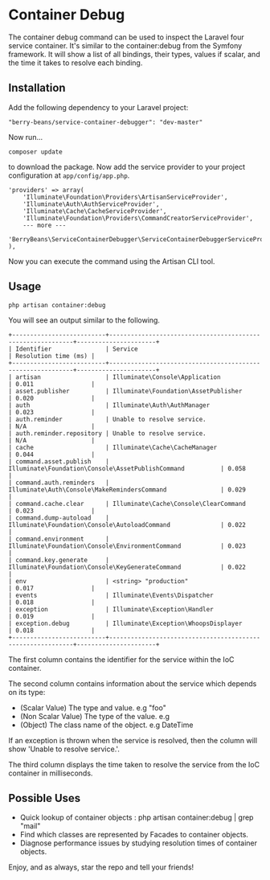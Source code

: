 # Container Debug

The container debug command can be used to inspect the Laravel four service container. It's similar to the container:debug from the Symfony framework. It will show a list of all bindings, their types, values if scalar, and the time it takes to resolve each binding.

## Installation

Add the following dependency to your Laravel project:

    "berry-beans/service-container-debugger": "dev-master"

Now run...

    composer update

to download the package. Now add the service provider to your project configuration at `app/config/app.php`.

    'providers' => array(
        'Illuminate\Foundation\Providers\ArtisanServiceProvider',
        'Illuminate\Auth\AuthServiceProvider',
        'Illuminate\Cache\CacheServiceProvider',
        'Illuminate\Foundation\Providers\CommandCreatorServiceProvider',
        --- more ---
        'BerryBeans\ServiceContainerDebugger\ServiceContainerDebuggerServiceProvider',
    ),

Now you can execute the command using the Artisan CLI tool.

## Usage

    php artisan container:debug

You will see an output similar to the following.

    +--------------------------+------------------------------------------------------------+----------------------+
    | Identifier               | Service                                                    | Resolution time (ms) |
    +--------------------------+------------------------------------------------------------+----------------------+
    | artisan                  | Illuminate\Console\Application                             | 0.011                |
    | asset.publisher          | Illuminate\Foundation\AssetPublisher                       | 0.020                |
    | auth                     | Illuminate\Auth\AuthManager                                | 0.023                |
    | auth.reminder            | Unable to resolve service.                                 | N/A                  |
    | auth.reminder.repository | Unable to resolve service.                                 | N/A                  |
    | cache                    | Illuminate\Cache\CacheManager                              | 0.044                |
    | command.asset.publish    | Illuminate\Foundation\Console\AssetPublishCommand          | 0.058                |
    | command.auth.reminders   | Illuminate\Auth\Console\MakeRemindersCommand               | 0.029                |
    | command.cache.clear      | Illuminate\Cache\Console\ClearCommand                      | 0.023                |
    | command.dump-autoload    | Illuminate\Foundation\Console\AutoloadCommand              | 0.022                |
    | command.environment      | Illuminate\Foundation\Console\EnvironmentCommand           | 0.023                |
    | command.key.generate     | Illuminate\Foundation\Console\KeyGenerateCommand           | 0.022                |
    | env                      | <string> "production"                                      | 0.017                |
    | events                   | Illuminate\Events\Dispatcher                               | 0.018                |
    | exception                | Illuminate\Exception\Handler                               | 0.019                |
    | exception.debug          | Illuminate\Exception\WhoopsDisplayer                       | 0.018                |
    +--------------------------+------------------------------------------------------------+----------------------+

The first column contains the identifier for the service within the IoC container.

The second column contains information about the service which depends on its type:
- (Scalar Value) The type and value. e.g <string> "foo"
- (Non Scalar Value) The type of the value. e.g <array>
- (Object) The class name of the object. e.g DateTime

If an exception is thrown when the service is resolved, then the column will show 'Unable to resolve service.'.

The third column displays the time taken to resolve the service from the IoC container in milliseconds.

## Possible Uses

- Quick lookup of container objects : php artisan container:debug | grep "mail"
- Find which classes are represented by Facades to container objects.
- Diagnose performance issues by studying resolution times of container objects.

Enjoy, and as always, star the repo and tell your friends!
